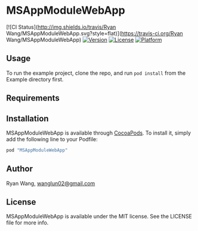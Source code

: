 # MSAppModuleWebApp

[![CI Status](http://img.shields.io/travis/Ryan Wang/MSAppModuleWebApp.svg?style=flat)](https://travis-ci.org/Ryan Wang/MSAppModuleWebApp)
[![Version](https://img.shields.io/cocoapods/v/MSAppModuleWebApp.svg?style=flat)](http://cocoapods.org/pods/MSAppModuleWebApp)
[![License](https://img.shields.io/cocoapods/l/MSAppModuleWebApp.svg?style=flat)](http://cocoapods.org/pods/MSAppModuleWebApp)
[![Platform](https://img.shields.io/cocoapods/p/MSAppModuleWebApp.svg?style=flat)](http://cocoapods.org/pods/MSAppModuleWebApp)

## Usage

To run the example project, clone the repo, and run `pod install` from the Example directory first.

## Requirements

## Installation

MSAppModuleWebApp is available through [CocoaPods](http://cocoapods.org). To install
it, simply add the following line to your Podfile:

```ruby
pod "MSAppModuleWebApp"
```

## Author

Ryan Wang, wanglun02@gmail.com

## License

MSAppModuleWebApp is available under the MIT license. See the LICENSE file for more info.
